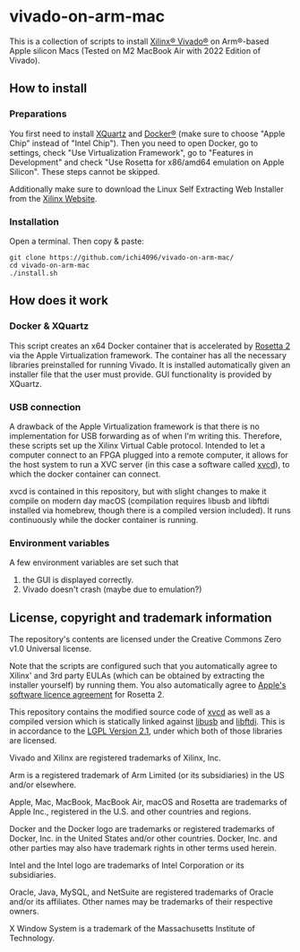 # vivado-on-arm-mac
This is a collection of scripts to install [Xilinx® Vivado®](https://www.xilinx.com/support/download/index.html/content/xilinx/en/downloadNav/vivado-design-tools.html) on Arm®-based Apple silicon Macs (Tested on M2 MacBook Air with 2022 Edition of Vivado).

## How to install
### Preparations
You first need to install [XQuartz](https://www.xquartz.org/) and [Docker®](https://www.docker.com/products/docker-desktop/) (make sure to choose "Apple Chip" instead of "Intel Chip"). Then you need to open Docker, go to settings, check "Use Virtualization Framework", go to "Features in Development" and check "Use Rosetta for x86/amd64 emulation on Apple Silicon". These steps cannot be skipped.

Additionally make sure to download the Linux Self Extracting Web Installer from the [Xilinx Website](https://www.xilinx.com/support/download/index.html/content/xilinx/en/downloadNav/vivado-design-tools.html).
### Installation
Open a terminal. Then copy & paste:
```
git clone https://github.com/ichi4096/vivado-on-arm-mac/
cd vivado-on-arm-mac
./install.sh
```
## How does it work
### Docker & XQuartz
This script creates an x64 Docker container that is accelerated by [Rosetta 2](https://developer.apple.com/documentation/apple-silicon/about-the-rosetta-translation-environment) via the Apple Virtualization framework. The container has all the necessary libraries preinstalled for running Vivado. It is installed automatically given an installer file that the user must provide. GUI functionality is provided by XQuartz.

### USB connection
A drawback of the Apple Virtualization framework is that there is no implementation for USB forwarding as of when I'm writing this. Therefore, these scripts set up the Xilinx Virtual Cable protocol. Intended to let a computer connect to an FPGA plugged into a remote computer, it allows for the host system to run a XVC server (in this case a software called [xvcd](https://github.com/tmbinc/xvcd)), to which the docker container can connect.

xvcd is contained in this repository, but with slight changes to make it compile on modern day macOS (compilation requires libusb and libftdi installed via homebrew, though there is a compiled version included). It runs continuously while the docker container is running.

### Environment variables
A few environment variables are set such that

1. the GUI is displayed correctly.
2. Vivado doesn't crash (maybe due to emulation?)

## License, copyright and trademark information
The repository's contents are licensed under the Creative Commons Zero v1.0 Universal license.

Note that the scripts are configured such that you automatically agree to Xilinx' and 3rd party EULAs (which can be obtained by extracting the installer yourself) by running them. You also automatically agree to [Apple's software licence agreement](https://www.apple.com/legal/sla/) for Rosetta 2.

This repository contains the modified source code of [xvcd](https://github.com/tmbinc/xvcd) as well as a compiled version which is statically linked against [libusb](https://libusb.info/) and [libftdi](https://www.intra2net.com/en/developer/libftdi/). This is in accordance to the [LGPL Version 2.1](https://www.gnu.org/licenses/old-licenses/lgpl-2.1.html), under which both of those libraries are licensed.

Vivado and Xilinx are registered trademarks of Xilinx, Inc.

Arm is a registered trademark of Arm Limited (or its subsidiaries) in the US and/or elsewhere.

Apple, Mac, MacBook, MacBook Air, macOS and Rosetta are trademarks of Apple Inc., registered in the U.S. and other countries and regions.

Docker and the Docker logo are trademarks or registered trademarks of Docker, Inc. in the United States and/or other countries. Docker, Inc. and other parties may also have trademark rights in other terms used herein.

Intel and the Intel logo are trademarks of Intel Corporation or its subsidiaries.

Oracle, Java, MySQL, and NetSuite are registered trademarks of Oracle and/or its affiliates. Other names may be trademarks of their respective owners.

X Window System is a trademark of the Massachusetts Institute of Technology.
